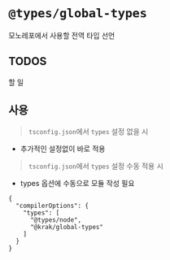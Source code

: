 # `@types/global-types`

모노레포에서 사용할 전역 타입 선언

## TODOS

할 일

## 사용

> `tsconfig.json`에서 `types` 설정 없을 시

  - 추가적인 설정없이 바로 적용

> `tsconfig.json`에서 `types` 설정 수동 적용 시

  - types 옵션에 수동으로 모듈 작성 필요

```
{
  "compilerOptions": {
    "types": [
      "@types/node",
      "@krak/global-types"
    ]
  }
}
```

